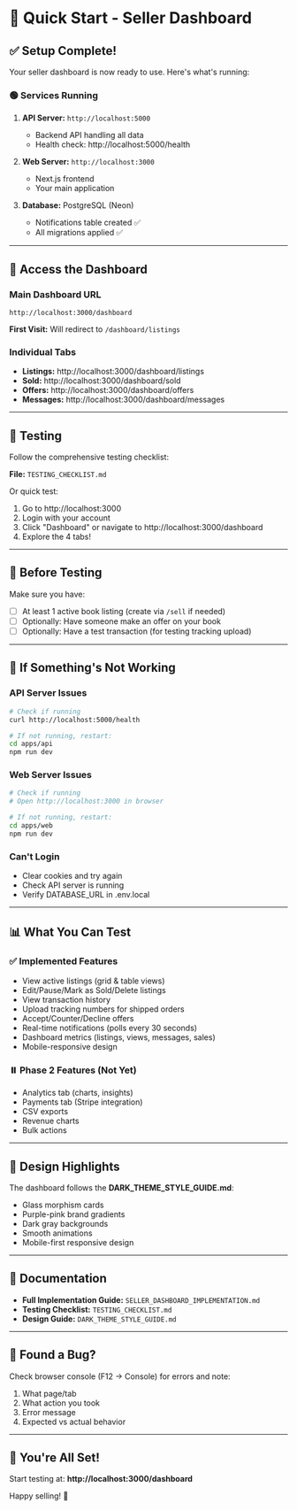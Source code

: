 # 🚀 Quick Start - Seller Dashboard

## ✅ Setup Complete!

Your seller dashboard is now ready to use. Here's what's running:

### 🟢 Services Running

1. **API Server:** `http://localhost:5000`
   - Backend API handling all data
   - Health check: http://localhost:5000/health

2. **Web Server:** `http://localhost:3000`
   - Next.js frontend
   - Your main application

3. **Database:** PostgreSQL (Neon)
   - Notifications table created ✅
   - All migrations applied ✅

---

## 🎯 Access the Dashboard

### Main Dashboard URL
```
http://localhost:3000/dashboard
```

**First Visit:** Will redirect to `/dashboard/listings`

### Individual Tabs
- **Listings:** http://localhost:3000/dashboard/listings
- **Sold:** http://localhost:3000/dashboard/sold
- **Offers:** http://localhost:3000/dashboard/offers
- **Messages:** http://localhost:3000/dashboard/messages

---

## 🧪 Testing

Follow the comprehensive testing checklist:

**File:** `TESTING_CHECKLIST.md`

Or quick test:
1. Go to http://localhost:3000
2. Login with your account
3. Click "Dashboard" or navigate to http://localhost:3000/dashboard
4. Explore the 4 tabs!

---

## 📝 Before Testing

Make sure you have:
- [ ] At least 1 active book listing (create via `/sell` if needed)
- [ ] Optionally: Have someone make an offer on your book
- [ ] Optionally: Have a test transaction (for testing tracking upload)

---

## 🔧 If Something's Not Working

### API Server Issues
```bash
# Check if running
curl http://localhost:5000/health

# If not running, restart:
cd apps/api
npm run dev
```

### Web Server Issues
```bash
# Check if running
# Open http://localhost:3000 in browser

# If not running, restart:
cd apps/web
npm run dev
```

### Can't Login
- Clear cookies and try again
- Check API server is running
- Verify DATABASE_URL in .env.local

---

## 📊 What You Can Test

### ✅ Implemented Features
- View active listings (grid & table views)
- Edit/Pause/Mark as Sold/Delete listings
- View transaction history
- Upload tracking numbers for shipped orders
- Accept/Counter/Decline offers
- Real-time notifications (polls every 30 seconds)
- Dashboard metrics (listings, views, messages, sales)
- Mobile-responsive design

### ⏸️ Phase 2 Features (Not Yet)
- Analytics tab (charts, insights)
- Payments tab (Stripe integration)
- CSV exports
- Revenue charts
- Bulk actions

---

## 🎨 Design Highlights

The dashboard follows the **DARK_THEME_STYLE_GUIDE.md**:
- Glass morphism cards
- Purple-pink brand gradients
- Dark gray backgrounds
- Smooth animations
- Mobile-first responsive design

---

## 📖 Documentation

- **Full Implementation Guide:** `SELLER_DASHBOARD_IMPLEMENTATION.md`
- **Testing Checklist:** `TESTING_CHECKLIST.md`
- **Design Guide:** `DARK_THEME_STYLE_GUIDE.md`

---

## 🐛 Found a Bug?

Check browser console (F12 → Console) for errors and note:
1. What page/tab
2. What action you took
3. Error message
4. Expected vs actual behavior

---

## 🎉 You're All Set!

Start testing at: **http://localhost:3000/dashboard**

Happy selling! 💜

